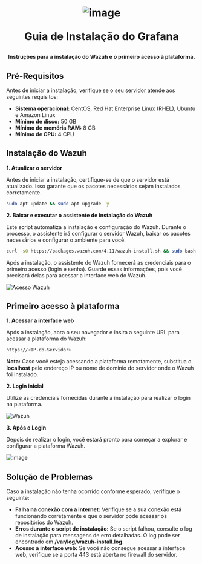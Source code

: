 <h1 align="center">

![image](https://github.com/user-attachments/assets/012db8db-ae41-4a8e-b510-89886de09a2d)

Guia de Instalação do Grafana

</h1>

<h4 align="center">

Instruções para a instalação do Wazuh e o primeiro acesso à plataforma.

</h4>

## Pré-Requisitos

Antes de iniciar a instalação, verifique se o seu servidor atende aos seguintes requisitos:

- **Sistema operacional:** CentOS, Red Hat Enterprise Linux (RHEL), Ubuntu e Amazon Linux
- **Mínimo de disco:** 50 GB
- **Mínimo de memória RAM:** 8 GB
- **Mínimo de CPU:** 4 CPU


## Instalação do Wazuh

**1. Atualizar o servidor**

Antes de iniciar a instalação, certifique-se de que o servidor está atualizado. Isso garante que os pacotes necessários sejam instalados corretamente.
```bash
sudo apt update && sudo apt upgrade -y
```

**2. Baixar e executar o assistente de instalação do Wazuh**

Este script automatiza a instalação e configuração do Wazuh. Durante o processo, o assistente irá configurar o servidor Wazuh, baixar os pacotes necessários e configurar o ambiente para você.
```bash
curl -sO https://packages.wazuh.com/4.11/wazuh-install.sh && sudo bash ./wazuh-install.sh -a
```

Após a instalação, o assistente do Wazuh fornecerá as credenciais para o primeiro acesso (login e senha). Guarde essas informações, pois você precisará delas para acessar a interface web do Wazuh.

![Acesso Wazuh](https://github.com/user-attachments/assets/3297659a-f968-499d-af37-ce7f5d7a0eb4)


## Primeiro acesso à plataforma
**1. Acessar a interface web**

Após a instalação, abra o seu navegador e insira a seguinte URL para acessar a plataforma do Wazuh:
```bash
https://<IP-do-Servidor>
```
**Nota:** Caso você esteja acessando a plataforma remotamente, substitua o **localhost** pelo endereço IP ou nome de domínio do servidor onde o Wazuh foi instalado.

**2. Login inicial**

Utilize as credenciais fornecidas durante a instalação para realizar o login na plataforma.

![Wazuh](https://github.com/user-attachments/assets/88f1c874-f404-4094-8000-e29f428a8926)

**3. Após o Login**

Depois de realizar o login, você estará pronto para começar a explorar e configurar a plataforma Wazuh.

![image](https://github.com/user-attachments/assets/83deff03-05c0-4a5b-8aea-756dbac1c52e)


## Solução de Problemas
Caso a instalação não tenha ocorrido conforme esperado, verifique o seguinte:

- **Falha na conexão com a internet:** Verifique se a sua conexão está funcionando corretamente e que o servidor pode acessar os repositórios do Wazuh.
- **Erros durante o script de instalação:** Se o script falhou, consulte o log de instalação para mensagens de erro detalhadas. O log pode ser encontrado em **/var/log/wazuh-install.log.**
- **Acesso à interface web:** Se você não consegue acessar a interface web, verifique se a porta 443 está aberta no firewall do servidor.
   
 



